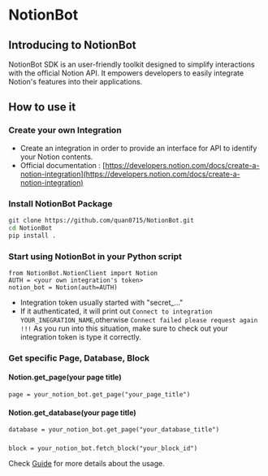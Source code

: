 # NotionBot
## Introducing to NotionBot

NotionBot SDK is an user-friendly toolkit designed to simplify interactions with the official Notion API. It empowers developers to easily integrate Notion's features into their applications.

## How to use it

### Create your own Integration
* Create an integration in order to provide an interface for API to identify your Notion contents.
* Official documentation : [https://developers.notion.com/docs/create-a-notion-integration](https://developers.notion.com/docs/create-a-notion-integration)

### Install NotionBot Package
```sh
git clone https://github.com/quan0715/NotionBot.git
cd NotionBot
pip install .
```

### Start using NotionBot in your Python script
```python3
from NotionBot.NotionClient import Notion
AUTH = <your own integration's token>
notion_bot = Notion(auth=AUTH)
```
* Integration token usually started with "secret_..."
* If it authenticated, it will print out `Connect to integration YOUR_INEGRATION_NAME`,otherwise `Connect failed please request again !!!`
As you run into this situation, make sure to check out your integration token is type it correctly.

### Get specific Page, Database, Block
#### Notion.get_page(your page title)

```python3
page = your_notion_bot.get_page("your_page_title")
```
#### Notion.get_database(your page title)
```python3
database = your_notion_bot.get_page("your_database_title")
```
###
```python3
block = your_notion_bot.fetch_block("your_block_id")
```

Check [Guide](./Guide/SDKGuide.md) for more details about the usage.